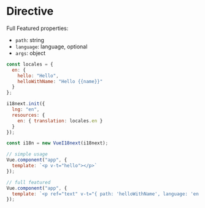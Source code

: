 # Directive

Full Featured properties:

* `path`: string
* `language`: language, optional
* `args`: object

```javascript
const locales = {
  en: {
    hello: "Hello",
    helloWithName: "Hello {{name}}"
  }
};

i18next.init({
  lng: "en",
  resources: {
    en: { translation: locales.en }
  }
});

const i18n = new VueI18next(i18next);

// simple usage
Vue.component("app", {
  template: `<p v-t="hello"></p>`
});

// full featured
Vue.component("app", {
  template: `<p ref="text" v-t="{ path: 'helloWithName', language: 'en', args: { name: 'Hans' } }"></p>`
});
```
